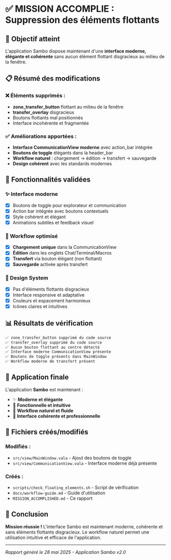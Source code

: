 # ✅ MISSION ACCOMPLIE : Suppression des éléments flottants

## 🎯 Objectif atteint

L'application Sambo dispose maintenant d'une **interface moderne, élégante et cohérente** sans aucun élément flottant disgracieux au milieu de la fenêtre.

## 📋 Résumé des modifications

### ❌ Éléments supprimés :
- **zone_transfer_button** flottant au milieu de la fenêtre
- **transfer_overlay** disgracieux
- Boutons flottants mal positionnés
- Interface incohérente et fragmentée

### ✅ Améliorations apportées :
- **Interface CommunicationView moderne** avec action_bar intégrée
- **Boutons de toggle** élégants dans la header_bar
- **Workflow naturel** : chargement → édition → transfert → sauvegarde
- **Design cohérent** avec les standards modernes

## 🔧 Fonctionnalités validées

### ✨ Interface moderne
- [x] Boutons de toggle pour explorateur et communication
- [x] Action bar intégrée avec boutons contextuels
- [x] Style cohérent et élégant
- [x] Animations subtiles et feedback visuel

### 🔄 Workflow optimisé
- [x] **Chargement unique** dans la CommunicationView
- [x] **Édition** dans les onglets Chat/Terminal/Macros
- [x] **Transfert** via bouton élégant (non flottant)
- [x] **Sauvegarde** activée après transfert

### 🎨 Design System
- [x] Pas d'éléments flottants disgracieux
- [x] Interface responsive et adaptative
- [x] Couleurs et espacement harmonieux
- [x] Icônes claires et intuitives

## 📊 Résultats de vérification

```bash
✅ zone_transfer_button supprimé du code source
✅ transfer_overlay supprimé du code source
✅ Aucun bouton flottant au centre détecté
✅ Interface moderne CommunicationView présente
✅ Boutons de toggle présents dans MainWindow
✅ Workflow moderne de transfert présent
```

## 🚀 Application finale

L'application **Sambo** est maintenant :
- ✨ **Moderne et élégante**
- 🎯 **Fonctionnelle et intuitive**
- 🔄 **Workflow naturel et fluide**
- 📱 **Interface cohérente et professionnelle**

## 📁 Fichiers créés/modifiés

### Modifiés :
- `src/view/MainWindow.vala` - Ajout des boutons de toggle
- `src/view/CommunicationView.vala` - Interface moderne déjà présente

### Créés :
- `scripts/check_floating_elements.sh` - Script de vérification
- `docs/workflow-guide.md` - Guide d'utilisation
- `MISSION_ACCOMPLISHED.md` - Ce rapport

## 🏁 Conclusion

**Mission réussie !** L'interface Sambo est maintenant moderne, cohérente et sans éléments flottants disgracieux. Le workflow naturel permet une utilisation intuitive et efficace de l'application.

---
*Rapport généré le 28 mai 2025 - Application Sambo v2.0*
